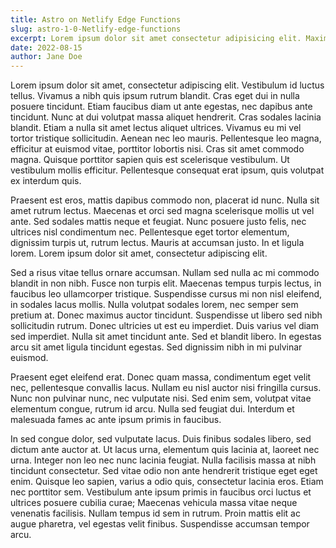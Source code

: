 ```yaml
---
title: Astro on Netlify Edge Functions
slug: astro-1-0-Netlify-edge-functions
excerpt: Lorem ipsum dolor sit amet consectetur adipisicing elit. Maxime mollitia, molestiae quas vel sint commodi repudiandae consequuntur voluptatum laborum numquam blanditiis harum
date: 2022-08-15
author: Jane Doe
---
```


Lorem ipsum dolor sit amet, consectetur adipiscing elit. Vestibulum id luctus tellus. Vivamus a nibh quis ipsum rutrum blandit. Cras eget dui in nulla posuere tincidunt. Etiam faucibus diam ut ante egestas, nec dapibus ante tincidunt. Nunc at dui volutpat massa aliquet hendrerit. Cras sodales lacinia blandit. Etiam a nulla sit amet lectus aliquet ultrices. Vivamus eu mi vel tortor tristique sollicitudin. Aenean nec leo mauris. Pellentesque leo magna, efficitur at euismod vitae, porttitor lobortis nisi. Cras sit amet commodo magna. Quisque porttitor sapien quis est scelerisque vestibulum. Ut vestibulum mollis efficitur. Pellentesque consequat erat ipsum, quis volutpat ex interdum quis.

Praesent est eros, mattis dapibus commodo non, placerat id nunc. Nulla sit amet rutrum lectus. Maecenas et orci sed magna scelerisque mollis ut vel ante. Sed sodales mattis neque et feugiat. Nunc posuere justo felis, nec ultrices nisl condimentum nec. Pellentesque eget tortor elementum, dignissim turpis ut, rutrum lectus. Mauris at accumsan justo. In et ligula lorem. Lorem ipsum dolor sit amet, consectetur adipiscing elit.

Sed a risus vitae tellus ornare accumsan. Nullam sed nulla ac mi commodo blandit in non nibh. Fusce non turpis elit. Maecenas tempus turpis lectus, in faucibus leo ullamcorper tristique. Suspendisse cursus mi non nisl eleifend, in sodales lacus mollis. Nulla volutpat sodales lorem, nec semper sem pretium at. Donec maximus auctor tincidunt. Suspendisse ut libero sed nibh sollicitudin rutrum. Donec ultricies ut est eu imperdiet. Duis varius vel diam sed imperdiet. Nulla sit amet tincidunt ante. Sed et blandit libero. In egestas arcu sit amet ligula tincidunt egestas. Sed dignissim nibh in mi pulvinar euismod.

Praesent eget eleifend erat. Donec quam massa, condimentum eget velit nec, pellentesque convallis lacus. Nullam eu nisl auctor nisi fringilla cursus. Nunc non pulvinar nunc, nec vulputate nisi. Sed enim sem, volutpat vitae elementum congue, rutrum id arcu. Nulla sed feugiat dui. Interdum et malesuada fames ac ante ipsum primis in faucibus.

In sed congue dolor, sed vulputate lacus. Duis finibus sodales libero, sed dictum ante auctor at. Ut lacus urna, elementum quis lacinia at, laoreet nec urna. Integer non leo nec nunc lacinia feugiat. Nulla facilisis massa at nibh tincidunt consectetur. Sed vitae odio non ante hendrerit tristique eget eget enim. Quisque leo sapien, varius a odio quis, consectetur lacinia eros. Etiam nec porttitor sem. Vestibulum ante ipsum primis in faucibus orci luctus et ultrices posuere cubilia curae; Maecenas vehicula massa vitae neque venenatis facilisis. Nullam tempus id sem in rutrum. Proin mattis elit ac augue pharetra, vel egestas velit finibus. Suspendisse accumsan tempor arcu.
